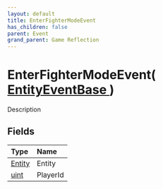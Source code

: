 ```yaml
---
layout: default
title: EnterFighterModeEvent
has_children: false
parent: Event
grand_parent: Game Reflection
---
```

# EnterFighterModeEvent( [ EntityEventBase ](/riftbreaker-wiki/docs/game-reflection/events/entity_event_base/) )
Description 

## Fields

| Type | Name |
|:----------|:--------------|
| [Entity](/riftbreaker-wiki/docs/game-reflection/classes/entity/) | Entity |
| [uint](/riftbreaker-wiki/docs/game-reflection/components/uint/) | PlayerId |

